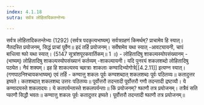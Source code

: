 ```yaml
---
index: 4.1.18
sutra: सर्वत्र लोहितादिकतन्तेभ्यः

---
```

सर्वत्र लोहितादिकतन्तेभ्यः (1292) (सर्वत्र पदकृत्यभाष्यम्) सर्वत्रग्रहणं किमर्थम्? प्राचामेव हि स्यात्। नैतदस्ति प्रयोजनम्, सिद्धं प्राचां पूर्वेण॥ इदं तर्हि प्रयोजनम्। सर्वेषामेव यथा स्यात् -आवट्यायनी, चापं बाधित्वा ष्फो यथा स्यात्। (5147 सूत्रांशपूरकवार्तिकम्॥ 1 ॥) - लोहितादिषु शाकल्यस्योपसंख्यानम् - (भाष्यम्) लोहितादिषु शाकल्यस्योपसंख्यानं कर्तव्यम् -शाकल्यायनी। यदि पुनरयं शकलशब्दो लोहितादिषु पठ्येत। नैवं शक्यम्। इह हि शाकल्यस्य च्छात्राः शाकलाः कण्वादिभ्योगोत्रे[[4.2.11]] इत्यण्न स्यात्। (गणपाठनिश्चायकभाष्यम्) एवं तर्हि - कण्वात्तु शकलः पूर्वः कण्वशब्दात् शकलशब्दः पूर्वः पठितव्यः॥ कतादुत्तर इष्यते। कतशब्दात् शकलशब्द उत्तरः पठितव्यः॥ पूर्वोत्तरौ तदन्तादी पूर्वोत्तरौ गणौ तदन्तादी द्रष्टव्यौ। ये कण्वादयस्ते शकलादयः। ये कतपर्यन्तास्ते शकलपर्यन्ताः॥ किं प्रयोजनम्? ष्फाणौ तत्र प्रयोजनम्। तत्रैवं सति प्फाणौ सिद्धौ भवतः॥ कण्वात्तु शकलः पूर्वः कतादुत्तर इष्यते। पूर्वोत्तरौ तदन्तादी ष्फाणौ तत्र प्रयोजनम्॥ 